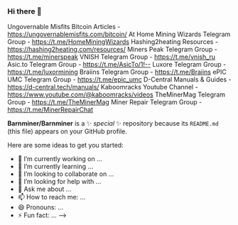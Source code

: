 ### Hi there 👋
Ungovernable Misfits Bitcoin Articles - https://ungovernablemisfits.com/bitcoin/
At Home Mining Wizards Telegram Group - https://t.me/HomeMiningWizards
Hashing2heating Resources - https://hashing2heating.com/resources/
Miners Peak Telegram Group - https://t.me/minerspeak
VNISH Telegram Group - https://t.me/vnish_ru
Asic.to Telegram Group - https://t.me/AsicTo/1!--
Luxore Telegram Group - https://t.me/luxormining
Braiins Telegram Group - https://t.me/Braiins
ePIC UMC Telegram Group - https://t.me/epic_umc
D-Central Manuals & Guides - https://d-central.tech/manuals/
Kaboomracks Youtube Channel  - https://www.youtube.com/@kaboomracks/videos
TheMinerMag Telegram Group - https://t.me/TheMinerMag
Miner Repair Telegram Group - https://t.me/MinerRepairChat



**Barnminer/Barnminer** is a ✨ _special_ ✨ repository because its `README.md` (this file) appears on your GitHub profile.

Here are some ideas to get you started:

- 🔭 I’m currently working on ...
- 🌱 I’m currently learning ...
- 👯 I’m looking to collaborate on ...
- 🤔 I’m looking for help with ...
- 💬 Ask me about ...
- 📫 How to reach me: ...
- 😄 Pronouns: ...
- ⚡ Fun fact: ...
-->
